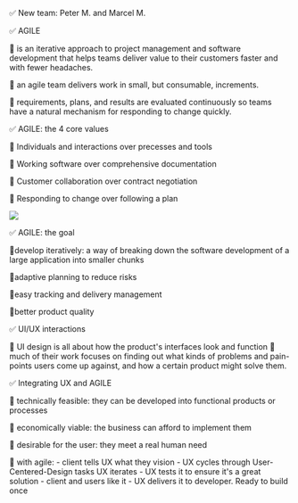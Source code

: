 ✅ New team: Peter M. and Marcel M.

✅ AGILE

🔸 is an iterative approach to project management and software development that helps teams deliver value to their customers faster and with fewer headaches.

🔸 an agile team delivers work in small, but consumable, increments.

🔸 requirements, plans, and results are evaluated continuously so teams have a natural mechanism for responding to change quickly.

✅ AGILE: the 4 core values

🔸 Individuals and interactions over precesses and tools

🔸 Working software over comprehensive documentation

🔸 Customer collaboration over contract negotiation

🔸 Responding to change over following a plan

<img src="https://a.storyblok.com/f/86602/720x375/34aa6d2d28/methodology-four-core-values.jpg/m/">

✅ AGILE: the goal

🔸develop iteratively: a way of breaking down the software development of a large application into smaller chunks

🔸adaptive planning to reduce risks

🔸easy tracking and delivery management

🔸better product quality

✅ UI/UX interactions

🔸 UI design is all about how the product's interfaces look and function
🔸 much of their work focuses on finding out what kinds of problems and pain-points users come up against, and how a certain product might solve them.

✅ Integrating UX and AGILE

🔸 technically feasible: they can be developed into functional products or processes

🔸 economically viable: the business can afford to implement them

🔸 desirable for the user: they meet a real human need

🔸 with agile: - client tells UX what they vision - UX cycles through User-Centered-Design tasks UX iterates - UX tests it to ensure it's a great solution - client and users like it - UX delivers it to developer. Ready to build once
